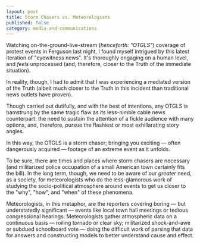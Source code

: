```yaml
---
layout: post
title: Storm Chasers vs. Meteorologists
published: false
category: media-and-communications
---
```


Watching on-the-ground-live-stream (*henceforth: "OTGLS"*) coverage of protest events in Ferguson last night, I found myself intrigued by this latest iteration of "eyewitness news".  It's thoroughly engaging on a human level, and *feels* unprocessed (and, therefore, closer to the Truth of the immediate situation).

In reality, though, I had to admit that I was experiencing a mediated version of the Truth (albeit much closer to the Truth in this incident than traditional news outlets have proven).

Though carried out dutifully, and with the best of intentions, any OTGLS is hamstrung by the same tragic flaw as its less-nimble cable news counterpart: the need to sustain the attention of a fickle audience with many options, and, therefore, pursue the flashiest or most exhillarating story angles.

In this way, the OTGLS is a storm chaser; bringing you exciting — often dangerously acquired — footage of an extreme event as it unfolds.

To be sure, there are times and places where storm chasers are necessary (and militarized police occupation of a small American town certainly fits the bill). In the long term, though, we need to be aware of our *greater* need, as a society, for meteorologists who do the less-glamorous work of studying the socio-political atmosphere around events to get us closer to the "why", "how", and "when" of these phenomena.

Meteorologists, in this metaphor, are the reporters covering boring — but understatedly significant — events like local town hall meetings or tedious congressional hearings.  Meteorologists gather atmospheric data on a continuous basis — roiling tornado or clear sky; militarized shock-and-awe or subdued schoolboard vote — doing the difficult work of parsing that data for answers and constructing models to better understand cause and effect.